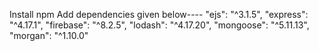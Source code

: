 Install npm
Add dependencies given below----
"ejs": "^3.1.5",
    "express": "^4.17.1",
    "firebase": "^8.2.5",
    "lodash": "^4.17.20",
    "mongoose": "^5.11.13",
    "morgan": "^1.10.0"
